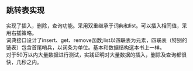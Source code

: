 跳转表实现
---
实现了插入，删除，查询功能。采用双重继承于词典和list。可以插入相同值，采用右插策略。
<br />词典接口设计了insert、get、remove函数;list以四联表为元素，四联表（特别的链表）包含首尾哨兵，以词条为单位。基本和数据结构这本书上一样。
<br />对于50万以内大量数据进行测试，实践证明对大量数据的插入，删除及查询都很快，几秒之内。